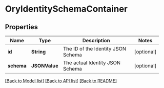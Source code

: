# OryIdentitySchemaContainer

## Properties
Name | Type | Description | Notes
------------ | ------------- | ------------- | -------------
**id** | **String** | The ID of the Identity JSON Schema | [optional] 
**schema** | **JSONValue** | The actual Identity JSON Schema | [optional] 

[[Back to Model list]](../README.md#documentation-for-models) [[Back to API list]](../README.md#documentation-for-api-endpoints) [[Back to README]](../README.md)


